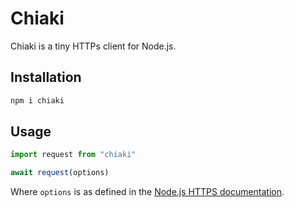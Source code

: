 # Chiaki

Chiaki is a tiny HTTPs client for Node.js.


## Installation

```sh
npm i chiaki
```

## Usage 

```js
import request from "chiaki"

await request(options)
```

Where `options` is as defined in the [Node.js HTTPS documentation](https://nodejs.org/api/https.html#httpsrequesturl-options-callback).
